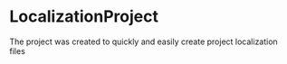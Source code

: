 # LocalizationProject
The project was created to quickly and easily create project localization files
